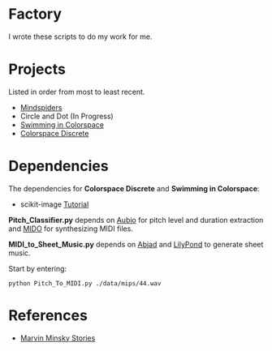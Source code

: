 # Factory

I wrote these scripts to do my work for me.

# Projects

Listed in order from most to least recent.

- [Mindspiders](https://soundcloud.com/mokogobo/mindspiders)
- Circle and Dot (In Progress)
- [Swimming in Colorspace](http://swimming-in-colorspace.tumblr.com/)
- [Colorspace Discrete](http://colorspace-discrete.tumblr.com/)

# Dependencies

The dependencies for **Colorspace Discrete** and **Swimming in Colorspace**:

- scikit-image [Tutorial](http://www.scipy-lectures.org/packages/scikit-image/)

**Pitch_Classifier.py** depends on [Aubio](https://aubio.org/) for pitch level and
duration extraction and [MIDO](https://mido.readthedocs.io/) for synthesizing
MIDI files.

**MIDI_to_Sheet_Music.py** depends on
[Abjad](http://www.projectabjad.org/) and
[LilyPond](http://lilypond.org/index.html) to generate sheet music.

Start by entering:

`python Pitch_To_MIDI.py ./data/mips/44.wav`

# References

- [Marvin Minsky Stories](https://www.youtube.com/watch?v=xiUuQSCR4h8)
